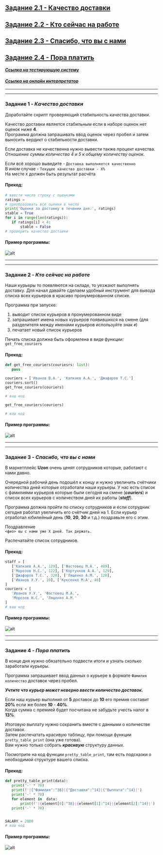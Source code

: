 ## [Задание 2.1 - Качество доставки](#task_1)
## [Задание 2.2 - Кто сейчас на работе](#task_2)
## [Задание 2.3 - Спасибо, что вы с нами](#task_3)
## [Задание 2.4 - Пора платить](#task_4)

#### [***Ссылка на тестирующую систему***](https://contest.yandex.ru/contest/43087/problems/) 
#### [_Ссылка на онлайн интерпретатор_](https://www.online-python.com/)
_________________________________________
_________________________________________

### Задание 1 - _Качество доставки_ <a name="task_1"></a>
Доработайте скрипт проверяющий стабильность качества доставки.

Качество доставки является стабильным если в наборе оценок нет оценок ниже **4**.   
Программа должна запрашивать ввод оценок через пробел и затем выносить вердикт о стабильности доставки.

Если доставка не качественна нужно вывести также процент качества.  
_Отношение суммы количества 4 и 5 к общему количеству оценок._

Если всё хорошо выведите - ```Доставка выполняется качественно```  
В ином случае - ```Текущее качество доставки - X%```  
На месте ```X``` должен быть результат расчёта

#### Прекод:
```python
# ввести числа строку с оценками
ratings =
# преобразовать все оценки в числа
print('Оценки за доставку в течении дня:', ratings)
stable = True
for i in range(len(ratings)):
   if ratings[i] < 4:
       stable = False
# проверить качество доставки
```

#### Пример программы:
![alt](images/task_2_1.png)

_________________________________________
_________________________________________
### Задание 2 - _Кто сейчас на работе_<a name="task_2"></a>
Наши курьеры то появляются на складе, то уезжают выполнять доставку.
Для начал давайте сделаем удобный инструмент для вывода списка всех курьеров в красиво пронумерованном списке.

Программа при запуске:
1. выводит список курьеров в пронумерованном виде
2. запрашивает имена новых курьеров появившихся на смене (для разделителя между именами курьеров используйте знак ```#```)
3. печатает новый список курьеров

Печать списка должна быть оформлена в виде функции: ```get_free_couriers```

#### Прекод:
```python
def get_free_couriers(couriesrs: list):
   pass

couriers = ['Иванов В.А.', 'Капкаев А.А.', 'Джафаров Т.С.']
couriers.sort()
get_free_couriers(couriers)

# ваш код

get_free_couriers(couriers)

# ваш код
```

#### Пример программы:
![alt](images/task_2_2.png)

_________________________________________
_________________________________________
### Задание 3 - _Спасибо, что вы с нами_<a name="task_3"></a>
В маркетплейс **Uzon** очень ценят сотрудников которые, работают с нами давно.

Очередной рабочий день подошёл к концу и нужно увеличить счётчики количества дней которые отработали наши курьеры.
У нас есть список с фамилиями курьеров которые были сегодня на смене (**_couriers_**) и список всех курьеров с количеством дней их работы (**_staff_**).

Программа должна пройти по списку сотрудников и если сотрудник сегодня работал увеличить его счётчик дней на 1. 
Если курьер отработал юбилейный день (**10**, **20**, **30** и т.д.) поздравьте его с этим.

Поздравление  
```<фио> вы с нами уже X дней. Так держать.```

Распечатайте список сотрудников.


#### Прекод:
```python
staff = [
   ['Капкаев А.А.', 129], ['Фастовец М.А.', 489],
   ['Морозов Н.С.', 122], ['Кортунков А.А.', 129],
   ['Джафаров Т.С.', 320], ['Лященко А.М.', 120],
   ['Иванов У.У.', 10], ['Куксенко М.А', 40]
]
couriers = [
   'Иванов У.У.', 'Фастовец М.А.',
   'Морозов Н.С.', 'Лященко А.М.'
]
# ваш код
```

#### Пример программы:
![alt](images/task_2_3.png)
_________________________________________
_________________________________________
### Задание 4 - _Пора платить_<a name="task_4"></a>
В конце дня нужно обязательно подвести итоги и узнать сколько заработали курьеры.

Программа запрашивает ввод данных о курьере в формате ```Фамилия количество``` доставок через пробел.

_**Учтите что курьер может неверно ввести количество доставок.**_

Если наш курьер выполнил от **5** доставок до **10** его премия составит **20%** 
если же более **10** - **40%**.  
Когда сумма с премией будет посчитана не забудьте учесть налог в **13%**.

Итоговую выплату нужно сохранить вместе с данными о количестве доставок.  
Затем распечатать красивую таблицу, при помощи функции ```pretty_table_print``` (она уже готова).   
Вам нужно только собрать **_красивую_** структуру данных.

Посмотрите на код функции ```pretty_table_print```, там есть подсказки о необходимой структуре вашего списка.

#### Прекод:
```python
def pretty_table_print(data):
   print('-' * 70)
   print(f'|{"Фамилия":^38}|{"Доставки":^14}|{"Выплата":^14}|')
   print('-' * 70)
   for element in  data:
       print(f'|{element[0]:^38}|{element[1]:^14}|{element[2]:^14}|')
   print('-' * 70)


SALARY = 2000
# ваш код
```

#### Пример программы:
![alt](images/task_2_4.png)